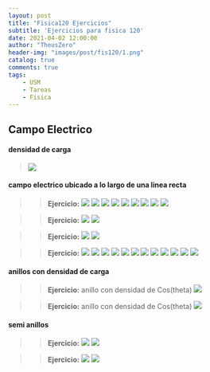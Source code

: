 ```yaml
---
layout: post
title: "Fisica120 Ejercicios"
subtitle: 'Ejercicios para fisica 120'
date: 2021-04-02 12:00:00
author: "TheusZero"
header-img: "images/post/fis120/1.png"
catalog: true
comments: true
tags:
    - USM
    - Tareas
    - Fisica
---
```


## Campo Electrico

#### densidad de carga

> ![](/TheusZero/images/post/fis120/2.png)

#### campo electrico ubicado a lo largo de una linea recta

>> **Ejercicio:**
> ![](/TheusZero/images/post/fis120/4.png)
> ![](/TheusZero/images/post/fis120/5.png)
> ![](/TheusZero/images/post/fis120/6.png)
> ![](/TheusZero/images/post/fis120/7.png)
> ![](/TheusZero/images/post/fis120/8.png)
> ![](/TheusZero/images/post/fis120/9.png)
> ![](/TheusZero/images/post/fis120/10.png)
> ![](/TheusZero/images/post/fis120/11.png)
> ![](/TheusZero/images/post/fis120/12.png)

>> **Ejercicio:**
> ![](/TheusZero/images/post/fis120/19.png)
> ![](/TheusZero/images/post/fis120/20.png)

>> **Ejercicio:**
> ![](/TheusZero/images/post/fis120/21.png)
> ![](/TheusZero/images/post/fis120/22.png)

>> **Ejercicio:**
> ![](/TheusZero/images/post/fis120/24.png)
> ![](/TheusZero/images/post/fis120/23.png)
> ![](/TheusZero/images/post/fis120/25.png)
> ![](/TheusZero/images/post/fis120/26.png)
> ![](/TheusZero/images/post/fis120/27.png)
> ![](/TheusZero/images/post/fis120/28.png)
> ![](/TheusZero/images/post/fis120/29.png)
> ![](/TheusZero/images/post/fis120/30.png)
> ![](/TheusZero/images/post/fis120/31.png)
> ![](/TheusZero/images/post/fis120/32.png)
> ![](/TheusZero/images/post/fis120/33.png)
> ![](/TheusZero/images/post/fis120/34.png)


#### anillos con densidad de carga

>> **Ejercicio:**
>> anillo con densidad de Cos(theta)
> ![](/TheusZero/images/post/fis120/3.png)

>> **Ejercicio:**
>> anillo con densidad de Cos(theta)
> ![](/TheusZero/images/post/fis120/16.png)


#### semi anillos

>> **Ejercicio:**
> ![](/TheusZero/images/post/fis120/13.png)
> ![](/TheusZero/images/post/fis120/14.png)

>> **Ejercicio:**
> ![](/TheusZero/images/post/fis120/17.png)
> ![](/TheusZero/images/post/fis120/18.png)




